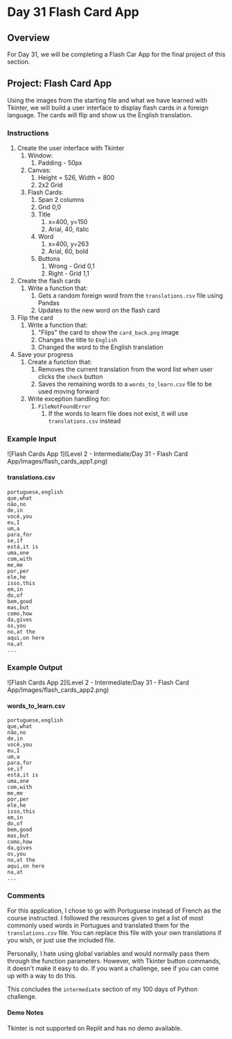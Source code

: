 # Day 31 Flash Card App

## Overview

For Day 31, we will be completing a Flash Car App for the final project of this section.

## Project: Flash Card App

Using the images from the starting file and what we have learned with Tkinter, we will build a user interface to display flash cards in a foreign language. The cards will flip and show us the English translation.

### Instructions

1. Create the user interface with Tkinter
   1. Window:
      1. Padding - 50px
   2. Canvas:
      1. Height = 526, Width = 800
      2. 2x2 Grid
   3. Flash Cards:
      1. Span 2 columns
      2. Grid 0,0
      3. Title
         1. x=400, y=150
         2. Arial, 40, italic
      4. Word
         1. x=400, y=263
         2. Arial, 60, bold
      5. Buttons
         1. Wrong - Grid 0,1
         2. Right - Grid 1,1
2. Create the flash cards
   1. Write a function that:
      1. Gets a random foreign word from the `translations.csv` file using Pandas
      2. Updates to the new word on the flash card
3. Flip the card
   1. Write a function that:
      1. "Flips" the card to show the `card_back.png` image
      2. Changes the title to `English`
      3. Changed the word to the English translation
4. Save your progress
   1. Create a function that:
      1. Removes the current translation from the word list when user clicks the `check` button
      2. Saves the remaining words to a `words_to_learn.csv` file to be used moving forward
   2. Write exception handling for:
      1. `FileNotFoundError`
         1. If the words to learn file does not exist, it will use `translations.csv` instead

### Example Input

![Flash Cards App 1](Level 2 - Intermediate/Day 31 - Flash Card App/Images/flash_cards_app1.png)

#### translations.csv

```csv
portuguese,english
que,what
não,no
de,in
você,you
eu,I
um,a
para,for
se,if
está,it is
uma,one
com,with
me,me
por,per
ele,he
isso,this
em,in
do,of
bem,good
mas,but
como,how
da,gives
os,you
no,at the
aqui,on here
na,at
...
```

### Example Output

![Flash Cards App 2](Level 2 - Intermediate/Day 31 - Flash Card App/Images/flash_cards_app2.png)

#### words_to_learn.csv

```csv
portuguese,english
que,what
não,no
de,in
você,you
eu,I
um,a
para,for
se,if
está,it is
uma,one
com,with
me,me
por,per
ele,he
isso,this
em,in
do,of
bem,good
mas,but
como,how
da,gives
os,you
no,at the
aqui,on here
na,at
...
```

### Comments

For this application, I chose to go with Portuguese instead of French as the course instructed. I followed the resources given to get a list of most commonly used words in Portugues and translated them for the `translations.csv` file. You can replace this file with your own translations if you wish, or just use the included file.

Personally, I hate using global variables and would normally pass them through the function parameters. However, with Tkinter button commands, it doesn't make it easy to do. If you want a challenge, see if you can come up with a way to do this.

This concludes the `intermediate` section of my 100 days of Python challenge.

#### Demo Notes

Tkinter is not supported on Replit and has no demo available.
